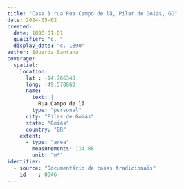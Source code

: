 ```yaml
---
title: "Casa à rua Rua Campo de lã, Pilar de Goiás, GO"
date: 2024-05-02
created:
  date: 1890-01-01
  qualifier: "c. "
  display_date: "c. 1890"
author: Eduarda Santana
coverage:
  spatial:
    location:
      lat : -14.766340
      long: -49.578860
      name:
        text: |
          Rua Campo de lã
        type: "personal"
      city: "Pilar de Goiás"
      state: "Goiás"
      country: "BR"
    extent:
      - type: "area"
        measurements: 114.08
        unit: "m²"
identifier:
  - source: "Documentário de casas tradicionais"
    id    : 0046
---
```

